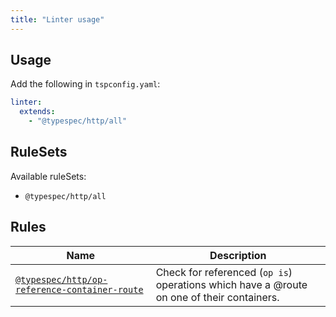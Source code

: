 ```yaml
---
title: "Linter usage"
---
```


## Usage

Add the following in `tspconfig.yaml`:

```yaml
linter:
  extends:
    - "@typespec/http/all"
```

## RuleSets

Available ruleSets:

- `@typespec/http/all`

## Rules

| Name                                                                                                   | Description                                                                               |
| ------------------------------------------------------------------------------------------------------ | ----------------------------------------------------------------------------------------- |
| [`@typespec/http/op-reference-container-route`](/docs/libraries/http/rules/op-reference-container-route/) | Check for referenced (`op is`) operations which have a @route on one of their containers. |
